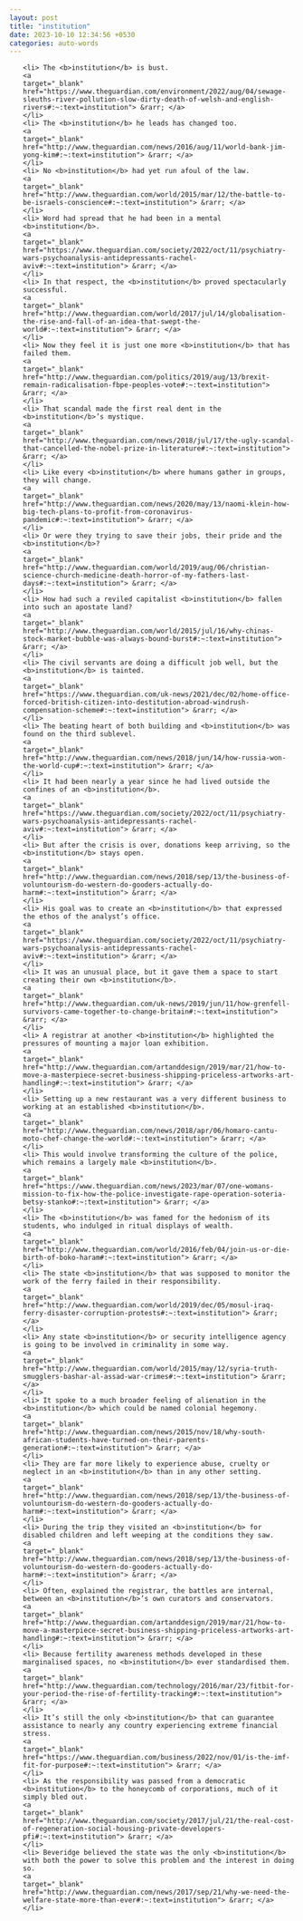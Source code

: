 ```yaml
---
layout: post
title: "institution"
date: 2023-10-10 12:34:56 +0530
categories: auto-words
---
```

<ol>

    <li> The <b>institution</b> is bust.
    <a 
    target="_blank" 
    href="https://www.theguardian.com/environment/2022/aug/04/sewage-sleuths-river-pollution-slow-dirty-death-of-welsh-and-english-rivers#:~:text=institution"> &rarr; </a>
    </li>
    <li> The <b>institution</b> he leads has changed too.
    <a 
    target="_blank" 
    href="http://www.theguardian.com/news/2016/aug/11/world-bank-jim-yong-kim#:~:text=institution"> &rarr; </a>
    </li>
    <li> No <b>institution</b> had yet run afoul of the law.
    <a 
    target="_blank" 
    href="http://www.theguardian.com/world/2015/mar/12/the-battle-to-be-israels-conscience#:~:text=institution"> &rarr; </a>
    </li>
    <li> Word had spread that he had been in a mental <b>institution</b>.
    <a 
    target="_blank" 
    href="https://www.theguardian.com/society/2022/oct/11/psychiatry-wars-psychoanalysis-antidepressants-rachel-aviv#:~:text=institution"> &rarr; </a>
    </li>
    <li> In that respect, the <b>institution</b> proved spectacularly successful.
    <a 
    target="_blank" 
    href="http://www.theguardian.com/world/2017/jul/14/globalisation-the-rise-and-fall-of-an-idea-that-swept-the-world#:~:text=institution"> &rarr; </a>
    </li>
    <li> Now they feel it is just one more <b>institution</b> that has failed them.
    <a 
    target="_blank" 
    href="http://www.theguardian.com/politics/2019/aug/13/brexit-remain-radicalisation-fbpe-peoples-vote#:~:text=institution"> &rarr; </a>
    </li>
    <li> That scandal made the first real dent in the <b>institution</b>’s mystique.
    <a 
    target="_blank" 
    href="http://www.theguardian.com/news/2018/jul/17/the-ugly-scandal-that-cancelled-the-nobel-prize-in-literature#:~:text=institution"> &rarr; </a>
    </li>
    <li> Like every <b>institution</b> where humans gather in groups, they will change.
    <a 
    target="_blank" 
    href="http://www.theguardian.com/news/2020/may/13/naomi-klein-how-big-tech-plans-to-profit-from-coronavirus-pandemic#:~:text=institution"> &rarr; </a>
    </li>
    <li> Or were they trying to save their jobs, their pride and the <b>institution</b>?
    <a 
    target="_blank" 
    href="http://www.theguardian.com/world/2019/aug/06/christian-science-church-medicine-death-horror-of-my-fathers-last-days#:~:text=institution"> &rarr; </a>
    </li>
    <li> How had such a reviled capitalist <b>institution</b> fallen into such an apostate land?
    <a 
    target="_blank" 
    href="http://www.theguardian.com/world/2015/jul/16/why-chinas-stock-market-bubble-was-always-bound-burst#:~:text=institution"> &rarr; </a>
    </li>
    <li> The civil servants are doing a difficult job well, but the <b>institution</b> is tainted.
    <a 
    target="_blank" 
    href="https://www.theguardian.com/uk-news/2021/dec/02/home-office-forced-british-citizen-into-destitution-abroad-windrush-compensation-scheme#:~:text=institution"> &rarr; </a>
    </li>
    <li> The beating heart of both building and <b>institution</b> was found on the third sublevel.
    <a 
    target="_blank" 
    href="http://www.theguardian.com/news/2018/jun/14/how-russia-won-the-world-cup#:~:text=institution"> &rarr; </a>
    </li>
    <li> It had been nearly a year since he had lived outside the confines of an <b>institution</b>.
    <a 
    target="_blank" 
    href="https://www.theguardian.com/society/2022/oct/11/psychiatry-wars-psychoanalysis-antidepressants-rachel-aviv#:~:text=institution"> &rarr; </a>
    </li>
    <li> But after the crisis is over, donations keep arriving, so the <b>institution</b> stays open.
    <a 
    target="_blank" 
    href="http://www.theguardian.com/news/2018/sep/13/the-business-of-voluntourism-do-western-do-gooders-actually-do-harm#:~:text=institution"> &rarr; </a>
    </li>
    <li> His goal was to create an <b>institution</b> that expressed the ethos of the analyst’s office.
    <a 
    target="_blank" 
    href="https://www.theguardian.com/society/2022/oct/11/psychiatry-wars-psychoanalysis-antidepressants-rachel-aviv#:~:text=institution"> &rarr; </a>
    </li>
    <li> It was an unusual place, but it gave them a space to start creating their own <b>institution</b>.
    <a 
    target="_blank" 
    href="http://www.theguardian.com/uk-news/2019/jun/11/how-grenfell-survivors-came-together-to-change-britain#:~:text=institution"> &rarr; </a>
    </li>
    <li> A registrar at another <b>institution</b> highlighted the pressures of mounting a major loan exhibition.
    <a 
    target="_blank" 
    href="http://www.theguardian.com/artanddesign/2019/mar/21/how-to-move-a-masterpiece-secret-business-shipping-priceless-artworks-art-handling#:~:text=institution"> &rarr; </a>
    </li>
    <li> Setting up a new restaurant was a very different business to working at an established <b>institution</b>.
    <a 
    target="_blank" 
    href="http://www.theguardian.com/news/2018/apr/06/homaro-cantu-moto-chef-change-the-world#:~:text=institution"> &rarr; </a>
    </li>
    <li> This would involve transforming the culture of the police, which remains a largely male <b>institution</b>.
    <a 
    target="_blank" 
    href="https://www.theguardian.com/news/2023/mar/07/one-womans-mission-to-fix-how-the-police-investigate-rape-operation-soteria-betsy-stanko#:~:text=institution"> &rarr; </a>
    </li>
    <li> The <b>institution</b> was famed for the hedonism of its students, who indulged in ritual displays of wealth.
    <a 
    target="_blank" 
    href="http://www.theguardian.com/world/2016/feb/04/join-us-or-die-birth-of-boko-haram#:~:text=institution"> &rarr; </a>
    </li>
    <li> The state <b>institution</b> that was supposed to monitor the work of the ferry failed in their responsibility.
    <a 
    target="_blank" 
    href="http://www.theguardian.com/world/2019/dec/05/mosul-iraq-ferry-disaster-corruption-protests#:~:text=institution"> &rarr; </a>
    </li>
    <li> Any state <b>institution</b> or security intelligence agency is going to be involved in criminality in some way.
    <a 
    target="_blank" 
    href="http://www.theguardian.com/world/2015/may/12/syria-truth-smugglers-bashar-al-assad-war-crimes#:~:text=institution"> &rarr; </a>
    </li>
    <li> It spoke to a much broader feeling of alienation in the <b>institution</b> which could be named colonial hegemony.
    <a 
    target="_blank" 
    href="http://www.theguardian.com/news/2015/nov/18/why-south-african-students-have-turned-on-their-parents-generation#:~:text=institution"> &rarr; </a>
    </li>
    <li> They are far more likely to experience abuse, cruelty or neglect in an <b>institution</b> than in any other setting.
    <a 
    target="_blank" 
    href="http://www.theguardian.com/news/2018/sep/13/the-business-of-voluntourism-do-western-do-gooders-actually-do-harm#:~:text=institution"> &rarr; </a>
    </li>
    <li> During the trip they visited an <b>institution</b> for disabled children and left weeping at the conditions they saw.
    <a 
    target="_blank" 
    href="http://www.theguardian.com/news/2018/sep/13/the-business-of-voluntourism-do-western-do-gooders-actually-do-harm#:~:text=institution"> &rarr; </a>
    </li>
    <li> Often, explained the registrar, the battles are internal, between an <b>institution</b>’s own curators and conservators.
    <a 
    target="_blank" 
    href="http://www.theguardian.com/artanddesign/2019/mar/21/how-to-move-a-masterpiece-secret-business-shipping-priceless-artworks-art-handling#:~:text=institution"> &rarr; </a>
    </li>
    <li> Because fertility awareness methods developed in these marginalised spaces, no <b>institution</b> ever standardised them.
    <a 
    target="_blank" 
    href="http://www.theguardian.com/technology/2016/mar/23/fitbit-for-your-period-the-rise-of-fertility-tracking#:~:text=institution"> &rarr; </a>
    </li>
    <li> It’s still the only <b>institution</b> that can guarantee assistance to nearly any country experiencing extreme financial stress.
    <a 
    target="_blank" 
    href="https://www.theguardian.com/business/2022/nov/01/is-the-imf-fit-for-purpose#:~:text=institution"> &rarr; </a>
    </li>
    <li> As the responsibility was passed from a democratic <b>institution</b> to the honeycomb of corporations, much of it simply bled out.
    <a 
    target="_blank" 
    href="http://www.theguardian.com/society/2017/jul/21/the-real-cost-of-regeneration-social-housing-private-developers-pfi#:~:text=institution"> &rarr; </a>
    </li>
    <li> Beveridge believed the state was the only <b>institution</b> with both the power to solve this problem and the interest in doing so.
    <a 
    target="_blank" 
    href="http://www.theguardian.com/news/2017/sep/21/why-we-need-the-welfare-state-more-than-ever#:~:text=institution"> &rarr; </a>
    </li>